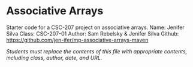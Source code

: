 Associative Arrays
==================

Starter code for a CSC-207 project on associative arrays.
Name: Jenifer Silva
Class: CSC-207-01
Author: Sam Rebelsky & Jenifer Silva
Github: https://github.com/jen-ifer/mp-associative-arrays-maven

_Students must replace the contents of this file with appropriate
contents, including class, author, date, and URL._
